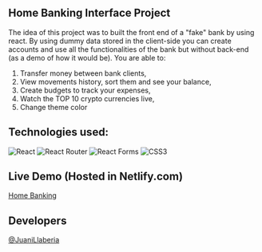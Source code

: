 ## Home Banking Interface Project

The idea of this project was to built the front end of a "fake" bank by using react. By using dummy data stored in the client-side you can create accounts and use all the functionalities of the bank but without back-end (as a demo of how it would be).
You are able to: 
  1. Transfer money between bank clients,
  1. View movements history, sort them and see your balance,
  1. Create budgets to track your expenses,
  1. Watch the TOP 10 crypto currencies live,
  1. Change theme color

## Technologies used:
![React](https://img.shields.io/badge/react-%2320232a.svg?style=for-the-badge&logo=react&logoColor=%2361DAFB)
![React Router](https://img.shields.io/badge/React%20Router-CA4245.svg?style=for-the-badge&logo=React-Router&logoColor=white)
![React Forms](https://img.shields.io/badge/React%20Hook%20Form-EC5990.svg?style=for-the-badge&logo=React-Hook-Form&logoColor=white)
![CSS3](https://img.shields.io/badge/css3-%231572B6.svg?style=for-the-badge&logo=css3&logoColor=white)

## Live Demo (Hosted in Netlify.com)
[Home Banking](https://arkidesbank.netlify.app/)

## Developers
[@JuaniLlaberia](https://github.com/JuaniLlaberia)
